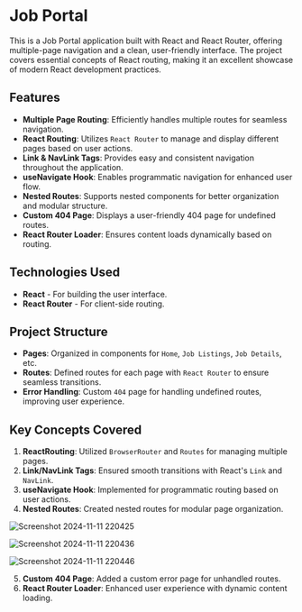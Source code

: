 # Job Portal

This is a Job Portal application built with React and React Router, offering multiple-page navigation and a clean, user-friendly interface. The project covers essential concepts of React routing, making it an excellent showcase of modern React development practices.

## Features

- **Multiple Page Routing**: Efficiently handles multiple routes for seamless navigation.
- **React Routing**: Utilizes `React Router` to manage and display different pages based on user actions.
- **Link & NavLink Tags**: Provides easy and consistent navigation throughout the application.
- **useNavigate Hook**: Enables programmatic navigation for enhanced user flow.
- **Nested Routes**: Supports nested components for better organization and modular structure.
- **Custom 404 Page**: Displays a user-friendly 404 page for undefined routes.
- **React Router Loader**: Ensures content loads dynamically based on routing.

## Technologies Used

- **React** - For building the user interface.
- **React Router** - For client-side routing.

## Project Structure

- **Pages**: Organized in components for `Home`, `Job Listings`, `Job Details`, etc.
- **Routes**: Defined routes for each page with `React Router` to ensure seamless transitions.
- **Error Handling**: Custom `404` page for handling undefined routes, improving user experience.

## Key Concepts Covered

1. **ReactRouting**: Utilized `BrowserRouter` and `Routes` for managing multiple pages.
2. **Link/NavLink Tags**: Ensured smooth transitions with React's `Link` and `NavLink`.
3. **useNavigate Hook**: Implemented for programmatic routing based on user actions.
4. **Nested Routes**: Created nested routes for modular page organization.



![Screenshot 2024-11-11 220425](https://github.com/user-attachments/assets/739bdf17-5f0b-41e7-8811-7d76f77061ea)



![Screenshot 2024-11-11 220436](https://github.com/user-attachments/assets/5ca3409c-832d-42c9-9a6f-ee479e2c16ba)

![Screenshot 2024-11-11 220446](https://github.com/user-attachments/assets/d2a5914b-9584-46d1-af93-f936c32e526a)










5. **Custom 404 Page**: Added a custom error page for unhandled routes.
6. **React Router Loader**: Enhanced user experience with dynamic content loading.

